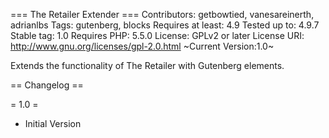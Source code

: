 === The Retailer Extender ===
Contributors: getbowtied, vanesareinerth, adrianlbs
Tags: gutenberg, blocks
Requires at least: 4.9
Tested up to: 4.9.7
Stable tag: 1.0
Requires PHP: 5.5.0
License: GPLv2 or later
License URI: http://www.gnu.org/licenses/gpl-2.0.html
~Current Version:1.0~

Extends the functionality of The Retailer with Gutenberg elements.

== Changelog ==

= 1.0 =
- Initial Version

